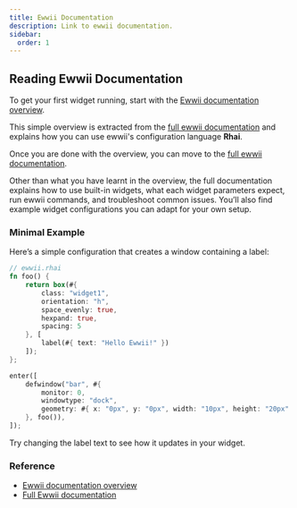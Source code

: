 ```yaml
---
title: Ewwii Documentation
description: Link to ewwii documentation.
sidebar:
  order: 1
---
```


## Reading Ewwii Documentation

To get your first widget running, start with the [Ewwii documentation overview](https://ewwii-sh.github.io/docs/configuration/configuration).

This simple overview is extracted from the [full ewwii documentation](https://ewwii-sh.github.io/ewwii) and explains how you can use ewwii's configuration language **Rhai**.

Once you are done with the overview, you can move to the [full ewwii documentation](https://ewwii-sh.github.io/ewwii).

Other than what you have learnt in the overview, the full documentation explains how to use built-in widgets, what each widget parameters expect, run ewwii commands, and troubleshoot common issues. You’ll also find example widget configurations you can adapt for your own setup.

### Minimal Example

Here’s a simple configuration that creates a window containing a label:

```rust
// ewwii.rhai
fn foo() {
    return box(#{
        class: "widget1",
        orientation: "h",
        space_evenly: true,
        hexpand: true,
        spacing: 5
    }, [
        label(#{ text: "Hello Ewwii!" })
    ]);
};

enter([
    defwindow("bar", #{
        monitor: 0,
        windowtype: "dock",
        geometry: #{ x: "0px", y: "0px", width: "10px", height: "20px" },
    }, foo()),
]);
```

Try changing the label text to see how it updates in your widget.

### Reference

- [Ewwii documentation overview](https://ewwii-sh.github.io/docs/configuration/)
- [Full Ewwii documentation](https://ewwii-sh.github.io/ewwii)
